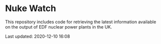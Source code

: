 # Nuke Watch

This repository includes code for retrieving the latest information available on the output of EDF nuclear power plants in the UK.

Last updated: 2020-12-10 16:08